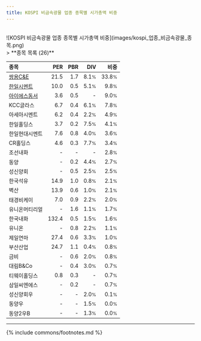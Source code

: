 ```yaml
---
title: KOSPI 비금속광물 업종 종목별 시가총액 비중
---
```

<br>
![KOSPI 비금속광물 업종 종목별 시가총액 비중](images/kospi_업종_비금속광물_종목.png)
<br>
> **종목 목록 (26)**<a id="list"></a>

| **종목** | **PER** | **PBR** | **DIV** | **비중** |
| :------- | ------: | ------: | ------: | -------: |
| [쌍용C&E](/003410/) | 21.5 | 1.7 | 8.1<small>%</small> | 33.8<small>%</small> |
| [한일시멘트](/300720/) | 10.0 | 0.5 | 5.1<small>%</small> | 9.8<small>%</small> |
| [아이에스동서](/010780/) | 3.6 | 0.5 | - | 9.0<small>%</small> |
| KCC글라스 | 6.7 | 0.4 | 6.1<small>%</small> | 7.8<small>%</small> |
| 아세아시멘트 | 6.2 | 0.4 | 2.2<small>%</small> | 4.9<small>%</small> |
| 한일홀딩스 | 3.7 | 0.2 | 7.5<small>%</small> | 4.1<small>%</small> |
| 한일현대시멘트 | 7.6 | 0.8 | 4.0<small>%</small> | 3.6<small>%</small> |
| CR홀딩스 | 4.6 | 0.3 | 7.7<small>%</small> | 3.4<small>%</small> |
| 조선내화 | - | - | - | 2.8<small>%</small> |
| 동양 | - | 0.2 | 4.4<small>%</small> | 2.7<small>%</small> |
| 성신양회 | - | 0.5 | 2.5<small>%</small> | 2.5<small>%</small> |
| 한국석유 | 14.9 | 1.0 | 0.8<small>%</small> | 2.1<small>%</small> |
| 벽산 | 13.9 | 0.6 | 1.0<small>%</small> | 2.1<small>%</small> |
| 태경비케이 | 7.0 | 0.9 | 2.2<small>%</small> | 2.0<small>%</small> |
| 유니온머티리얼 | - | 1.6 | 1.1<small>%</small> | 1.7<small>%</small> |
| 한국내화 | 132.4 | 0.5 | 1.5<small>%</small> | 1.6<small>%</small> |
| 유니온 | - | 0.8 | 2.2<small>%</small> | 1.1<small>%</small> |
| 제일연마 | 27.4 | 0.6 | 3.3<small>%</small> | 1.0<small>%</small> |
| 부산산업 | 24.7 | 1.1 | 0.4<small>%</small> | 0.8<small>%</small> |
| 금비 | - | 0.6 | 2.0<small>%</small> | 0.8<small>%</small> |
| 대림B&Co | - | 0.4 | 3.0<small>%</small> | 0.7<small>%</small> |
| 티웨이홀딩스 | 0.8 | 0.3 | - | 0.7<small>%</small> |
| 삼일씨엔에스 | - | 0.2 | - | 0.7<small>%</small> |
| 성신양회우 | - | - | 2.0<small>%</small> | 0.1<small>%</small> |
| 동양우 | - | - | 1.5<small>%</small> | 0.0<small>%</small> |
| 동양2우B | - | - | 1.3<small>%</small> | 0.0<small>%</small> |

---
{% include commons/footnotes.md %}
